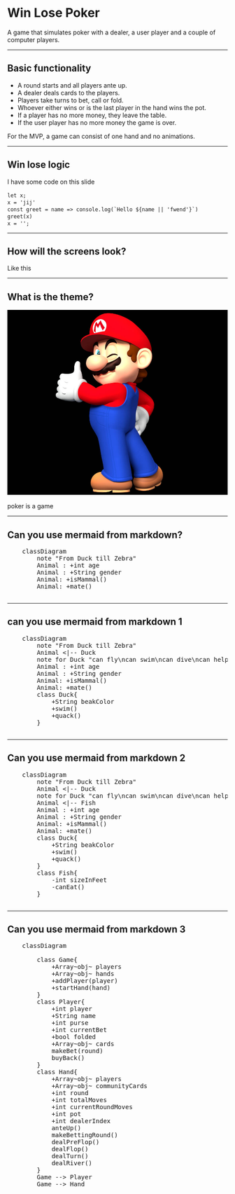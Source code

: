 # Win Lose Poker

A game that simulates poker with a dealer, a user player and a couple of computer players.

---

## Basic functionality

- A round starts and all players ante up. <!-- .element: class="fragment" data-fragment-index="2" -->
- A dealer deals cards to the players. <!-- .element: class="fragment" data-fragment-index="3" -->
- Players take turns to bet, call or fold. <!-- .element: class="fragment" data-fragment-index="4" -->
- Whoever either wins or is the last player in the hand wins the pot. <!-- .element: class="fragment" data-fragment-index="5" -->
- If a player has no more money, they leave the table. <!-- .element: class="fragment" data-fragment-index="6" -->
- If the user player has no more money the game is over. <!-- .element: class="fragment" data-fragment-index="7" -->


For the MVP, a game can consist of one hand and no animations.
<!-- .element: class="fragment" data-fragment-index="8" -->

---

## Win lose logic

I have some code on this slide

```javascript[1-2|3-4|5]
let x;
x = 'jij'
const greet = name => console.log(`Hello ${name || 'fwend'}`)
greet(x)
x = '';
```

---

## How will the screens look?

Like this


---

## What is the theme?

![Mario knows](img/mario_thumbs_up_wii_by_mariorenderart_dg18ue9-pre.jpg)

poker is a game

---

## Can you use mermaid from markdown?

<div class="mermaid">
    <pre>
    classDiagram
        note "From Duck till Zebra"
        Animal : +int age
        Animal : +String gender
        Animal: +isMammal()
        Animal: +mate()
    </pre>
</div>

---

## can you use mermaid from markdown 1

<div class="mermaid">
    <pre>
    classDiagram
        note "From Duck till Zebra"
        Animal <|-- Duck
        note for Duck "can fly\ncan swim\ncan dive\ncan help in debugging"
        Animal : +int age
        Animal : +String gender
        Animal: +isMammal()
        Animal: +mate()
        class Duck{
            +String beakColor
            +swim()
            +quack()
        }
    </pre>
</div>

---

## Can you use mermaid from markdown 2

<div class="mermaid">
    <pre>
    classDiagram
        note "From Duck till Zebra"
        Animal <|-- Duck
        note for Duck "can fly\ncan swim\ncan dive\ncan help in debugging"
        Animal <|-- Fish
        Animal : +int age
        Animal : +String gender
        Animal: +isMammal()
        Animal: +mate()
        class Duck{
            +String beakColor
            +swim()
            +quack()
        }
        class Fish{
            -int sizeInFeet
            -canEat()
        }
    </pre>
</div>

---

## Can you use mermaid from markdown 3

<div class="mermaid">
    <pre>
    classDiagram
        <!-- note "From Duck till Zebra"
        Animal <|-- Duck
        note for Duck "can fly\ncan swim\ncan dive\ncan help in debugging"
        Animal <|-- Fish
        Animal <|-- Zebra
        Animal : +int age
        Animal : +String gender
        Animal: +isMammal()
        Animal: +mate()
        class Duck{
            +String beakColor
            +swim()
            +quack()
        }
        class Fish{
            -int sizeInFeet
            -canEat()
        }
        class Zebra{
            +bool is_wild
            +run()
        } -->
        class Game{
            +Array~obj~ players
            +Array~obj~ hands
            +addPlayer(player)
            +startHand(hand)
        }
        class Player{
            +int player
            +String name
            +int purse
            +int currentBet
            +bool folded
            +Array~obj~ cards
            makeBet(round)
            buyBack()
        }
        class Hand{
            +Array~obj~ players
            +Array~obj~ communityCards
            +int round
            +int totalMoves
            +int currentRoundMoves
            +int pot
            +int dealerIndex
            anteUp()
            makeBettingRound()
            dealPreFlop()
            dealFlop()
            dealTurn()
            dealRiver()
        }
        Game --> Player
        Game --> Hand
    </pre>
</div>
